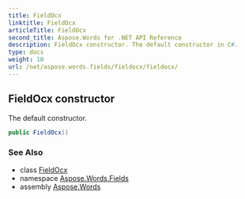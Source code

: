 ```yaml
---
title: FieldOcx
linktitle: FieldOcx
articleTitle: FieldOcx
second_title: Aspose.Words for .NET API Reference
description: FieldOcx constructor. The default constructor in C#.
type: docs
weight: 10
url: /net/aspose.words.fields/fieldocx/fieldocx/
---
```

## FieldOcx constructor

The default constructor.

```csharp
public FieldOcx()
```

### See Also

* class [FieldOcx](../)
* namespace [Aspose.Words.Fields](../../fieldocx/)
* assembly [Aspose.Words](../../../)
